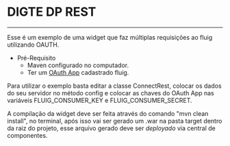 # DIGTE DP REST
---

Esse é um exemplo de uma widget que faz múltiplas requisições ao fluig utilizando OAUTH.

  * Pré-Requisito
       - Maven configurado no computador.
       - Ter um [OAuth App](http://tdn.totvs.com/x/54L5DQ) cadastrado fluig.

Para utilizar o exemplo basta editar a classe ConnectRest, colocar os dados do seu servidor no método config e colocar as chaves do OAuth App nas variáveis FLUIG_CONSUMER_KEY e FLUIG_CONSUMER_SECRET.

A compilação da widget deve ser feita através do comando "mvn clean install", no terminal, após isso vai ser gerado um .war na pasta target dentro da raiz do projeto, esse arquivo gerado deve ser *deployado* via central de componentes.
